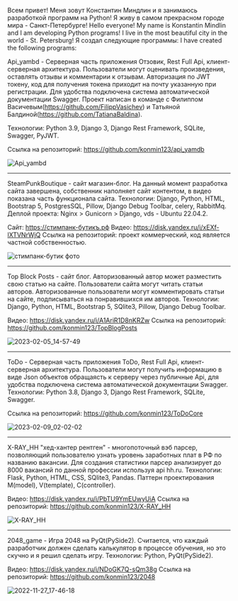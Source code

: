 Всем привет! Меня зовут Константин Миндлин и я занимаюсь разработкой программ на Python!
Я живу в самом прекрасном городе мира - Санкт-Петербурге!
Hello everyone! My name is Konstantin Mindlin and I am developing Python programs!
I live in the most beautiful city in the world - St. Petersburg!
Я создал следующие программы: I have created the following programs:


Api_yambd - Серверная часть приложения Отзовик, Rest Full Api, клиент-серверная архитектура. Пользователи могут оценивать произведения, оставлять отзывы и комментарии к отзывам. Авторизация по JWT токену, код для получения токена приходит на почту указанную при регистрации. Для удобства подключена система автоматической документации Swagger. Проект написан в команде с Филиппом Васичевым(https://github.com/FilippVasichev) и Татьяной Балдиной(https://github.com/TatianaBaldina).

Технологии: Python 3.9, Django 3, Django Rest Framework, SQLite, Swagger, PyJWT.

Cсылка на репозиторий: https://github.com/konmin123/api_yamdb

![Api_yambd](https://user-images.githubusercontent.com/92469981/234678700-14be177b-41c4-4886-bfd7-074fc48349c7.png)

_______________________________________________________________________________________________________________________________________________________________________

SteamPunkBoutique - сайт магазин-блог. На данный момент разработка сайта завершена, собственник наполняет сайт контентом, в видео показана часть функционала сайта.
Технологии: Django, Python, HTML, Bootstrap 5, PostgresSQL, Pillow, Django Debug Toolbar, celery, RabbitMq.
Деплой проекта: Nginx > Gunicorn > Django, vds - Ubuntu 22.04.2.

Сайт: https://стимпанк-бутикъ.рф
Видео: https://disk.yandex.ru/i/xEXf-lXTVNrWjQ
Cсылка на репозиторий: проект коммерческий, код является частной собственностью.

![стимпанк-бутик фото](https://user-images.githubusercontent.com/92469981/230776394-84635d98-e27c-4b64-8d3a-ae207f32dcb4.png)

_______________________________________________________________________________________________________________________________________________________________________


Top Block Posts - сайт блог. Авторизованный автор может разместить свою статью на сайте. Пользователи сайта могут читать статьи авторов. Авторизованные пользователи могут комментировать статьи на сайте, подписываться на понравившихся им авторов.
Технологии: Django, Python, HTML, Bootstrap 5, SQlite3, Pillow, Django Debug Toolbar.

Видео: https://disk.yandex.ru/i/A1AriR1D8nKRZw
Cсылка на репозиторий: https://github.com/konmin123/TopBlogPosts

![2023-02-05_14-57-49](https://user-images.githubusercontent.com/92469981/216817697-00a3b8d2-46f7-4a0c-b00d-3f51b99b5285.png)

_______________________________________________________________________________________________________________________________________________________________________
ToDo - Серверная часть приложения ToDo, Rest Full Api, клиент-серверная архитектура. Пользователи могут получить информацию в виде Json объектов обращаясть к серверу через публичные Api, для удобства подключена система автоматической документации Swagger.
Технологии: Python 3.8, Django 3, Django Rest Framework, SQLite, Swagger.

Cсылка на репозиторий: https://github.com/konmin123/ToDoCore

![2023-02-09_02-02-02](https://user-images.githubusercontent.com/92469981/217672940-1f8fcad6-40bd-4ddc-a01e-57963b5376a5.png)
_______________________________________________________________________________________________________________________________________________________________________

X-RAY_HH "хед-хантер рентген" - многопоточный вэб парсер, позволяющий пользователю узнать уровень заработных плат в РФ по названию вакансии.
Для создания статистики парсер анализирует до 8000 вакансий по данной профессии используя api hh.ru.
Технологии: Flask, Python, HTML, CSS, SQlite3, Pandas. Паттерн проектирования M(model), V(template), C(controller).

Видео: https://disk.yandex.ru/i/PbTU9YmEUwyUiA
Cсылка на репозиторий: https://github.com/konmin123/X-RAY_HH

![X-RAY_HH](https://user-images.githubusercontent.com/92469981/204085249-02defcc8-5f2b-43df-860e-f9c023e4642f.png)

_______________________________________________________________________________________________________________________________________________________________________

2048_game - Игра 2048 на PyQt(PySide2). Считается, что каждый разработчик должен сделать калькулятор в процессе обучения, но это скучно и я решил сделать игру.
Технологии: Python, PyQt(PySide2).

Видео: https://disk.yandex.ru/i/NDoGK7Q-sQm38g
Ссылка на репозиторий: https://github.com/konmin123/2048

![2022-11-27_17-46-18](https://user-images.githubusercontent.com/92469981/204141410-f300e983-5c10-484e-b30f-62be269bd5a8.png)

